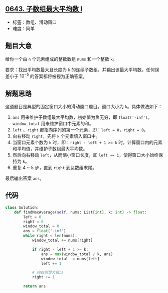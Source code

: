 ## [0643. 子数组最大平均数 I](https://leetcode-cn.com/problems/maximum-average-subarray-i/)

- 标签：数组、滑动窗口
- 难度：简单

## 题目大意

给你一个由 `n` 个元素组成的整数数组 `nums` 和一个整数 `k`。

要求：找出平均数最大且长度为 `k` 的连续子数组，并输出该最大平均数。任何误差小于 $10^{-5}$ 的答案都将被视为正确答案。

## 解题思路

这道题目是典型的固定窗口大小的滑动窗口题目。窗口大小为 `k`。具体做法如下：

1. `ans` 用来维护子数组最大平均数，初始值为负无穷，即 `float('-inf')`。`window_total` 用来维护窗口中元素的和。
2. `left` 、`right` 都指向序列的第一个元素，即：`left = 0`，`right = 0`。
3. 向右移动 `right`，先将 `k` 个元素填入窗口中。
4. 当窗口元素个数为 `k` 时，即：`right - left + 1 >= k` 时，计算窗口内的元素和平均值，并维护子数组最大平均数。
5. 然后向右移动 `left`，从而缩小窗口长度，即 `left += 1`，使得窗口大小始终保持为 `k`。
6. 重复 4 ~ 5 步，直到 `right` 到达数组末尾。

最后输出答案 `ans`。

## 代码

```Python
class Solution:
    def findMaxAverage(self, nums: List[int], k: int) -> float:
        left = 0
        right = 0
        window_total = 0
        ans = float('-inf')
        while right < len(nums):
            window_total += nums[right]

            if right - left + 1 >= k:
                ans = max(window_total / k, ans)
                window_total -= nums[left]
                left += 1

            # 向右侧增大窗口
            right += 1

        return ans
```

